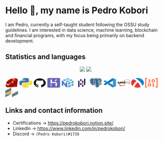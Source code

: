 # Hello 👋, my name is Pedro Kobori

I am Pedro, currently a self-taught student following the OSSU study guidelines. I am interested in data science, machine learning, blockchain and financial programs, with my focus being primarily on backend development.

## Statistics and languages

<div align="center">
  <img height="160em" src="https://github-readme-stats.vercel.app/api?username=rokobo&show_icons=true&theme=tokyonight&include_all_commits=true&count_private=true"/>
  <img height="160em" src="https://github-readme-stats.vercel.app/api/top-langs/?username=rokobo&layout=compact&langs_count=20&theme=tokyonight"/>
</div>

<div style="display: inline_block"><br>
  <img align="center" height="30" width="40" src="https://github.com/rokobo/rokobo/blob/main/logos/ruby.svg?raw=true">
  <img align="center" height="30" width="40" src="https://github.com/rokobo/rokobo/blob/main/logos/python.svg?raw=true">
  <img align="center" height="30" width="40" src="https://github.com/rokobo/rokobo/blob/main/logos/github.svg?raw=true">
  <img align="center" height="30" width="40" src="https://github.com/rokobo/rokobo/blob/main/logos/heroku.svg?raw=true">
  <img align="center" height="30" width="40" src="https://github.com/rokobo/rokobo/blob/main/logos/numpy.svg?raw=true">
  <img align="center" height="30" width="40" src="https://github.com/rokobo/rokobo/blob/main/logos/pandas.svg?raw=true">
  <img align="center" height="30" width="40" src="https://github.com/rokobo/rokobo/blob/main/logos/postgresql.svg?raw=true">
  <img align="center" height="30" width="40" src="https://github.com/rokobo/rokobo/blob/main/logos/vscode.svg?raw=true">
  <img align="center" height="30" width="40" src="https://github.com/rokobo/rokobo/blob/main/logos/sml.png?raw=true">
  <img align="center" height="30" width="40" src="https://github.com/rokobo/rokobo/blob/main/logos/racket.svg?raw=true">
  <img align="center" height="30" width="40" src="https://github.com/rokobo/rokobo/blob/main/logos/assembly.svg?raw=true">
  <img align="center" height="30" width="40" src="https://github.com/rokobo/rokobo/blob/main/logos/hack.svg?raw=true">
</div>

## Links and contact information

+ Certifications → https://pedrokobori.notion.site/
+ LinkedIn → https://www.linkedin.com/in/pedrokobori/
+ Discord → `(Pedro Kobori)#1739`
